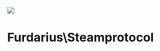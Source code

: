 ![](https://habrastorage.org/web/9f9/84c/5c8/9f984c5c8bdf45b4b25c1802c4c8b843.png)

# Furdarius\Steamprotocol